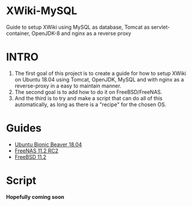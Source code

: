 # XWiki-MySQL
Guide to setup XWiki using MySQL as database, Tomcat as servlet-container, OpenJDK-8 and nginx as a reverse proxy


# INTRO

1. The first goal of this project is to create a guide for how to setup XWiki on Ubuntu 18.04 using Tomcat, OpenJDK, MySQL and with nginx as a reverse-proxy in a easy to maintain manner.
1. The second goal is to add how to do it on FreeBSD/FreeNAS.
1. And the third is to try and make a script that can do all of this automatically, as long as there is a "recipe" for the chosen OS.

# Guides

- [Ubuntu Bionic Beaver 18.04](Debian/Ubuntu-Bionic_Beaver.18.04.md)
- [FreeNAS 11.2 RC2](FreeBSD/FreeNAS_11.2-RC2.md)
- [FreeBSD 11.2](FreeBSD/FreeBSD_11.2.md)

# Script

**Hopefully coming soon**